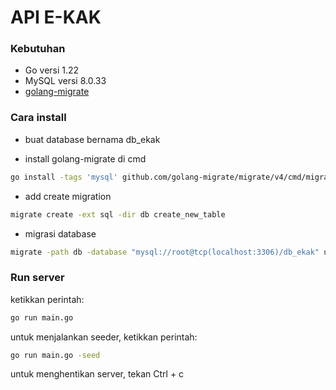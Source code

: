 # API E-KAK 


### Kebutuhan

- Go versi 1.22
- MySQL versi 8.0.33
- [golang-migrate](https://github.com/golang-migrate/migrate)


### Cara install

- buat database bernama db_ekak

- install golang-migrate di cmd

```sh
go install -tags 'mysql' github.com/golang-migrate/migrate/v4/cmd/migrate@latest
```

- add create migration
``` sh
migrate create -ext sql -dir db create_new_table
```

- migrasi database

```sh
migrate -path db -database "mysql://root@tcp(localhost:3306)/db_ekak" up
```


### Run server

ketikkan perintah:

```sh
go run main.go
```

untuk menjalankan seeder, ketikkan perintah:

```sh
go run main.go -seed
```

untuk menghentikan server, tekan Ctrl + c
